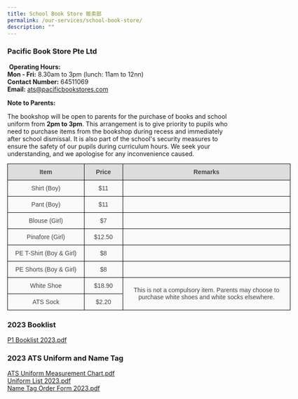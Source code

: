 ```yaml
---
title: School Book Store 贩卖部
permalink: /our-services/school-book-store/
description: ""
---
```

### Pacific Book Store Pte Ltd

 **Operating Hours:**    
**Mon - Fri:** 8.30am to 3pm (lunch: 11am to 12nn)    
**Contact Number:** 64511069    
**Email:** [ats@pacificbookstores.com](mailto:ats@pacificbookstores.com)

**Note to Parents:**  

The bookshop will be open to parents for the purchase of books and school uniform from **2pm to 3pm**. This arrangement is to give priority to pupils who need to purchase items from the bookshop during recess and immediately after school dismissal. It is also part of the school's security measures to ensure the safety of our pupils during curriculum hours. We seek your understanding, and we apologise for any inconvenience caused.

<style type="text/css">
.tg  {border-collapse:collapse;border-spacing:0;margin:0px auto;}
.tg td{border-color:black;border-style:solid;border-width:1px;font-family:Arial, sans-serif;font-size:14px;
  overflow:hidden;padding:10px 5px;word-break:normal;}
.tg th{border-color:black;border-style:solid;border-width:1px;font-family:Arial, sans-serif;font-size:14px;
  font-weight:normal;overflow:hidden;padding:10px 5px;word-break:normal;}
.tg .tg-6o7l{background-color:#fafafa;color:#444;text-align:center;vertical-align:middle}
.tg .tg-u2eh{background-color:#DDD;color:#444;font-weight:bold;text-align:center;vertical-align:middle}
</style>
<table class="tg" style="undefined;table-layout: fixed; width: 646px">
<colgroup>
<col style="width: 175px">
<col style="width: 88px">
<col style="width: 383px">
</colgroup>
<tbody>
  <tr>
    <td class="tg-u2eh">Item</td>
    <td class="tg-u2eh">Price</td>
    <td class="tg-u2eh">Remarks</td>
  </tr>
  <tr>
    <td class="tg-6o7l">Shirt (Boy)</td>
    <td class="tg-6o7l">$11</td>
    <td class="tg-6o7l"></td>
  </tr>
  <tr>
    <td class="tg-6o7l">Pant (Boy)</td>
    <td class="tg-6o7l">$11</td>
    <td class="tg-6o7l"></td>
  </tr>
  <tr>
    <td class="tg-6o7l"> Blouse (Girl)</td>
    <td class="tg-6o7l">$7</td>
    <td class="tg-6o7l"> </td>
  </tr>
  <tr>
    <td class="tg-6o7l">Pinafore (Girl)</td>
    <td class="tg-6o7l">$12.50</td>
    <td class="tg-6o7l"> </td>
  </tr>
  <tr>
    <td class="tg-6o7l"> PE T-Shirt (Boy &amp; Girl)</td>
    <td class="tg-6o7l">$8</td>
    <td class="tg-6o7l"> </td>
  </tr>
  <tr>
    <td class="tg-6o7l">PE Shorts (Boy &amp; Girl)</td>
    <td class="tg-6o7l">$8</td>
    <td class="tg-6o7l"> </td>
  </tr>
  <tr>
    <td class="tg-6o7l"> White Shoe</td>
    <td class="tg-6o7l"> $18.90</td>
    <td class="tg-6o7l" rowspan="2">This is not a compulsory item. Parents may choose to purchase white shoes and white socks elsewhere.</td>
  </tr>
  <tr>
    <td class="tg-6o7l">  ATS Sock</td>
    <td class="tg-6o7l"> $2.20</td>
  </tr>
</tbody>
</table>


### 2023 Booklist

[P1 Booklist 2023.pdf](/files/P1%20Booklist%202023.pdf)
    

  

### 2023 ATS Uniform and Name Tag

[ATS Uniform Measurement Chart.pdf](/files/ATS%20Uniform%20Measurement%20Chart.pdf)   
[Uniform List 2023.pdf](/files/Uniform%20List%202023.pdf)   
[Name Tag Order Form 2023.pdf](/files/Name%20Tag%20Order%20Form%202023.pdf)